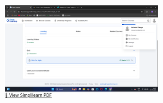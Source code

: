 ![SDLC Diagram](https://raw.githubusercontent.com/achutaKavya/5321301_AchutaKavya/main/sdlc/5321301_GL.png)
[📄 View Simplilearn PDF](https://github.com/achutaKavya/5321301_AchutaKavya/blob/main/git/5321301_simplilearn.pdf)

